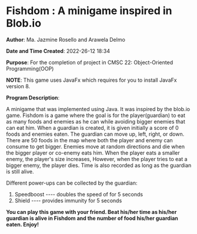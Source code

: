 # Fishdom : A minigame inspired in Blob.io

**Author**: Ma. Jazmine Rosello and Arawela Delmo

**Date and Time Created**: 2022-26-12 18:34

**Purpose**: For the completion of project in CMSC 22: Object-Oriented Programming(OOP)

**NOTE**: This game uses JavaFx which requires for you to install JavaFx version 8.

**Program Description**:

  A minigame that was implemented using Java. It was inspired by the blob.io game. 
  Fishdom is a game where the goal is for the player(guardian) to eat as many foods and enemies as he can while avoiding bigger enemies that can eat him. When a guardian is created, 
it is given initially a score of 0 foods and enemies eaten. The guardian can move up, left, right, or down. There are 50 foods in the map where both the player and enemy can 
consume to get bigger. Enemies move at random directions and die when the bigger player or co-enemy eats him. When the player eats a smaller enemy, the player's size increases,
However, when the player tries to eat a bigger enemy, the player dies. Time is also recorded as long as the guardian is still alive.


Different power-ups can be collected by the guardian:    
  
1. Speedboost ---- doubles the speed of for 5 seconds  
2. Shield 	  ---- provides immunity for 5 seconds

**You can play this game with your friend. Beat his/her time as his/her guardian is alive in Fishdom and the number of food his/her guardian eaten. Enjoy!**
